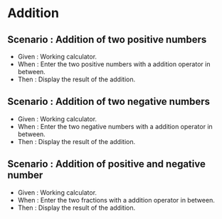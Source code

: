 # Addition

## Scenario : Addition of two positive numbers

- Given : Working calculator.
- When : Enter the two positive numbers with a addition operator in between.
- Then : Display the result of the addition.

## Scenario : Addition of two negative numbers

- Given : Working calculator.
- When : Enter the two negative numbers with a addition operator in between.
- Then : Display the result of the addition.

## Scenario : Addition of positive and negative number

- Given : Working calculator.
- When : Enter the two fractions with a addition operator in between.
- Then : Display the result of the addition.
